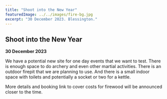 ```yaml
---
title: "Shoot into the New Year"
featuredImage: ../../images/fire-bg.jpg
excerpt: "30 December 2023. Blessington."
---
```


## Shoot into the New Year

**30 December 2023**

We have a potential new site for one day events that we want to test. There is enough space to do archery and even other martial activities. 
There is an outdoor firepit that we are planning to use.
And there is a small indoor space with toilets and potentially a socket or two for a kettle.

More details and booking link to cover costs for firewood will be announced closer to the time.
